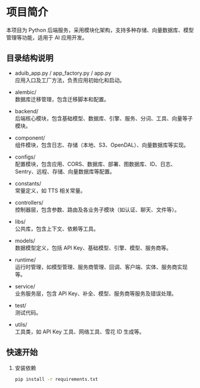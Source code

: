 # 项目简介

本项目为 Python 后端服务，采用模块化架构，支持多种存储、向量数据库、模型管理等功能，适用于 AI 应用开发。

## 目录结构说明

- aduib_app.py / app_factory.py / app.py  
  应用入口及工厂方法，负责应用初始化和启动。

- alembic/  
  数据库迁移管理，包含迁移脚本和配置。

- backend/  
  后端核心模块，包含基础模型、数据库、引擎、服务、分词、工具、向量等子模块。

- component/  
  组件模块，包含日志、存储（本地、S3、OpenDAL）、向量数据库等实现。

- configs/  
  配置模块，包含应用、CORS、数据库、部署、图数据库、ID、日志、Sentry、远程、存储、向量数据库等配置。

- constants/  
  常量定义，如 TTS 相关常量。

- controllers/  
  控制器层，包含参数、路由及各业务子模块（如认证、聊天、文件等）。

- libs/  
  公共库，包含上下文、依赖等工具。

- models/  
  数据模型定义，包括 API Key、基础模型、引擎、模型、服务商等。

- runtime/  
  运行时管理，如模型管理、服务商管理、回调、客户端、实体、服务商实现等。

- service/  
  业务服务层，包含 API Key、补全、模型、服务商等服务及错误处理。

- test/  
  测试代码。

- utils/  
  工具类，如 API Key 工具、网络工具、雪花 ID 生成等。

## 快速开始

1. 安装依赖  
   ```bash
   pip install -r requirements.txt
